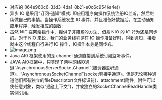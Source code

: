 - 对应的 ((64e960c6-32d3-4da1-8b21-e0c6c9546a4e))
- 异步 IO 是采用“订阅-通知”模式: 即应用程序向操作系统注册IO监听，然后继续做自己的事情。当操作系统发生 IO 事件，并且准备好数据后，在主动通知应用程序，触发相应的函数:
- 虽然 NIO 在网络操作中，提供了非阻塞的方法，但是 NIO 的 IO 行为还是同步的。对于 NIO 来说，我们的业务线程是在 IO 操作准备好时，得到通知，接着就由这个线程自行进行 IO 操作，IO操作本身是同步的。
- ![image.png](../assets/image_1689587450708_0.png)
- Java AIO 框架使用的是 channel 通道直接到系统订阅监听事件。
- JAVA AIO框架中，只实现了两种网络IO通道“AsynchronousServerSocketChannel”(服务器监听通道)、“AsynchronousSocketChannel”(socket套接字通道)。但是无论哪种通道他们都有独立的fileDescriptor(文件标识符)、attachment(附件，附件可以使任意对象，类似“通道上下文”)，并被独立的SocketChannelReadHandle类实例引用。